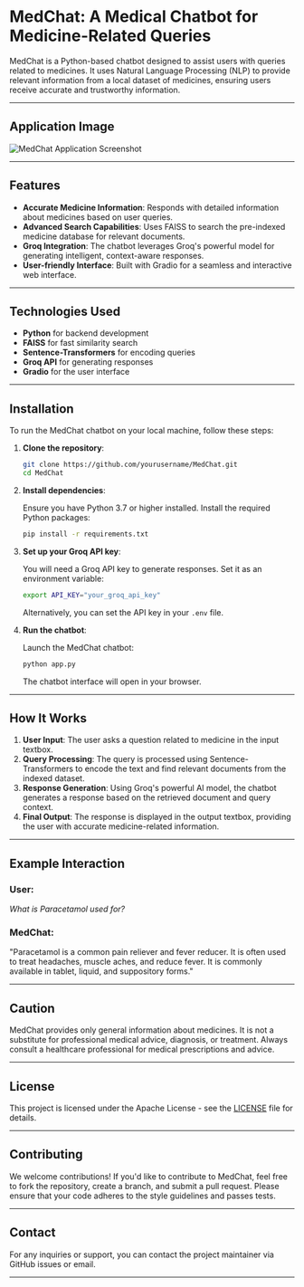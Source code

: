 
# MedChat: A Medical Chatbot for Medicine-Related Queries

MedChat is a Python-based chatbot designed to assist users with queries related to medicines. It uses Natural Language Processing (NLP) to provide relevant information from a local dataset of medicines, ensuring users receive accurate and trustworthy information.

---

## Application Image

![MedChat Application Screenshot](https://github.com/user-attachments/assets/2770b1e7-ba5d-42b5-968f-f655414adafe)

---
## Features

- **Accurate Medicine Information**: Responds with detailed information about medicines based on user queries.
- **Advanced Search Capabilities**: Uses FAISS to search the pre-indexed medicine database for relevant documents.
- **Groq Integration**: The chatbot leverages Groq's powerful model for generating intelligent, context-aware responses.
- **User-friendly Interface**: Built with Gradio for a seamless and interactive web interface.

---

## Technologies Used

- **Python** for backend development
- **FAISS** for fast similarity search
- **Sentence-Transformers** for encoding queries
- **Groq API** for generating responses
- **Gradio** for the user interface

---

## Installation

To run the MedChat chatbot on your local machine, follow these steps:

1. **Clone the repository**:

   ```bash
   git clone https://github.com/yourusername/MedChat.git
   cd MedChat
   ```

2. **Install dependencies**:

   Ensure you have Python 3.7 or higher installed. Install the required Python packages:

   ```bash
   pip install -r requirements.txt
   ```

3. **Set up your Groq API key**:

   You will need a Groq API key to generate responses. Set it as an environment variable:

   ```bash
   export API_KEY="your_groq_api_key"
   ```

   Alternatively, you can set the API key in your `.env` file.

4. **Run the chatbot**:

   Launch the MedChat chatbot:

   ```bash
   python app.py
   ```

   The chatbot interface will open in your browser.

---

## How It Works

1. **User Input**: The user asks a question related to medicine in the input textbox.
2. **Query Processing**: The query is processed using Sentence-Transformers to encode the text and find relevant documents from the indexed dataset.
3. **Response Generation**: Using Groq's powerful AI model, the chatbot generates a response based on the retrieved document and query context.
4. **Final Output**: The response is displayed in the output textbox, providing the user with accurate medicine-related information.

---

## Example Interaction

### User:
*What is Paracetamol used for?*

### MedChat:
"Paracetamol is a common pain reliever and fever reducer. It is often used to treat headaches, muscle aches, and reduce fever. It is commonly available in tablet, liquid, and suppository forms."

---

## Caution

MedChat provides only general information about medicines. It is not a substitute for professional medical advice, diagnosis, or treatment. Always consult a healthcare professional for medical prescriptions and advice.

---

## License

This project is licensed under the Apache License - see the [LICENSE](LICENSE) file for details.

---

## Contributing

We welcome contributions! If you'd like to contribute to MedChat, feel free to fork the repository, create a branch, and submit a pull request. Please ensure that your code adheres to the style guidelines and passes tests.

---

## Contact

For any inquiries or support, you can contact the project maintainer via GitHub issues or email.

---
